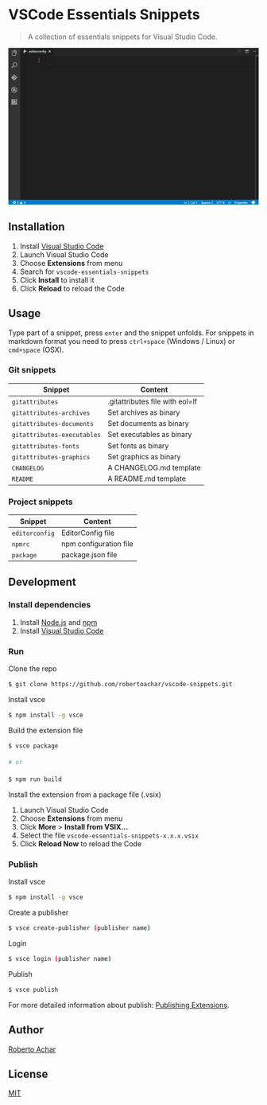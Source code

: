 # VSCode Essentials Snippets

> A collection of essentials snippets for Visual Studio Code.

![Preview](images/preview.gif)

## Installation

1. Install [Visual Studio Code](https://code.visualstudio.com/)
2. Launch Visual Studio Code
3. Choose **Extensions** from menu
4. Search for `vscode-essentials-snippets`
5. Click **Install** to install it
6. Click **Reload** to reload the Code

## Usage

Type part of a snippet, press `enter` and the snippet unfolds. For snippets in markdown format you need to press `ctrl+space` (Windows / Linux) or `cmd+space` (OSX).

### Git snippets
| Snippet | Content |
| ------- | ------- |
| `gitattributes` | .gitattributes file with eol=lf |
| `gitattributes-archives` | Set archives as binary |
| `gitattributes-documents` | Set documents as binary |
| `gitattributes-executables` | Set executables as binary |
| `gitattributes-fonts` | Set fonts as binary |
| `gitattributes-graphics` | Set graphics as binary |
| `CHANGELOG` | A CHANGELOG.md template |
| `README` | A README.md template |

### Project snippets

| Snippet | Content |
| ------- | ------- |
| `editorconfig` | EditorConfig file |
| `npmrc` | npm configuration file |
| `package` | package.json file |

## Development

### Install dependencies

1. Install [Node.js](https://nodejs.org/) and [npm](https://www.npmjs.com/)
2. Install [Visual Studio Code](https://code.visualstudio.com/)

### Run

Clone the repo

```bash
$ git clone https://github.com/robertoachar/vscode-snippets.git
```

Install vsce

```bash
$ npm install -g vsce
```

Build the extension file

```bash
$ vsce package

# or

$ npm run build
```

Install the extension from a package file (.vsix)

1. Launch Visual Studio Code
2. Choose **Extensions** from menu
3. Click **More** > **Install from VSIX...**
4. Select the file `vscode-essentials-snippets-x.x.x.vsix`
6. Click **Reload Now** to reload the Code

### Publish

Install vsce

```bash
$ npm install -g vsce
```

Create a publisher
```bash
$ vsce create-publisher (publisher name)
```

Login
```bash
$ vsce login (publisher name)
```

Publish
```bash
$ vsce publish
```

For more detailed information about publish: [Publishing Extensions](https://code.visualstudio.com/docs/extensions/publish-extension).

## Author

[Roberto Achar](https://twitter.com/RobertoAchar)

## License

[MIT](https://github.com/robertoachar/vscode-essentials-snippets/blob/master/LICENSE)
